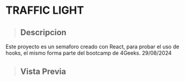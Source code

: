 # TRAFFIC LIGHT 

>## Descripcion

Este proyecto es un semaforo creado con React, para probar el uso de hooks, el mismo forma parte del bootcamp de 4Geeks. 
29/08/2024

>## Vista Previa



